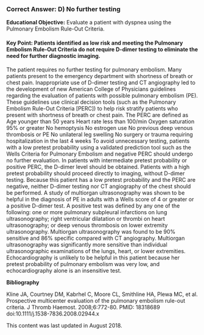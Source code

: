
### Correct Answer: D) No further testing 

**Educational Objective:** Evaluate a patient with dyspnea using the Pulmonary Embolism Rule-Out Criteria.

#### **Key Point:** Patients identified as low risk and meeting the Pulmonary Embolism Rule-Out Criteria do not require D-dimer testing to eliminate the need for further diagnostic imaging.

The patient requires no further testing for pulmonary embolism. Many patients present to the emergency department with shortness of breath or chest pain. Inappropriate use of D-dimer testing and CT angiography led to the development of new American College of Physicians guidelines regarding the evaluation of patients with possible pulmonary embolism (PE). These guidelines use clinical decision tools (such as the Pulmonary Embolism Rule-Out Criteria [PERC]) to help risk stratify patients who present with shortness of breath or chest pain.
The PERC are defined as
Age younger than 50 years
Heart rate less than 100/min
Oxygen saturation 95% or greater
No hemoptysis
No estrogen use
No previous deep venous thrombosis or PE
No unilateral leg swelling
No surgery or trauma requiring hospitalization in the last 4 weeks
To avoid unnecessary testing, patients with a low pretest probability using a validated prediction tool such as the Wells Criteria for Pulmonary Embolism and negative PERC should undergo no further evaluation. In patients with intermediate pretest probability or positive PERC, the D-dimer level should be obtained. Patients with a high pretest probability should proceed directly to imaging, without D-dimer testing.
Because this patient has a low pretest probability and the PERC are negative, neither D-dimer testing nor CT angiography of the chest should be performed. A study of multiorgan ultrasonography was shown to be helpful in the diagnosis of PE in adults with a Wells score of 4 or greater or a positive D-dimer test. A positive test was defined by any one of the following: one or more pulmonary subpleural infarctions on lung ultrasonography; right ventricular dilatation or thrombi on heart ultrasonography; or deep venous thrombosis on lower extremity ultrasonography. Multiorgan ultrasonography was found to be 90% sensitive and 86% specific compared with CT angiography. Multiorgan ultrasonography was significantly more sensitive than individual ultrasonographic examinations of the lungs, heart, or lower extremities.
Echocardiography is unlikely to be helpful in this patient because her pretest probability of pulmonary embolism was very low, and echocardiography alone is an insensitive test.

**Bibliography**

Kline JA, Courtney DM, Kabrhel C, Moore CL, Smithline HA, Plewa MC, et al. Prospective multicenter evaluation of the pulmonary embolism rule-out criteria. J Thromb Haemost. 2008;6:772-80. PMID: 18318689 doi:10.1111/j.1538-7836.2008.02944.x

This content was last updated in August 2018.